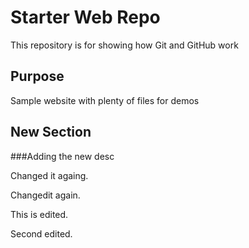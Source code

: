 # Starter Web Repo

This repository is for showing how Git and GitHub work

## Purpose

Sample website with plenty of files for demos

## New Section


###Adding the new desc

Changed it againg.


Changedit again.

This is edited.

Second edited.

